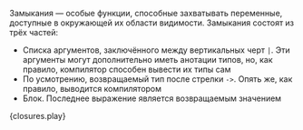 Замыкания — особые функции, способные захватывать переменные, доступные в окружающей
их области видимости. Замыкания состоят из трёх частей:

* Списка аргументов, заключённого между вертикальных черт `|`. Эти аргументы могут
  дополнительно иметь анотации типов, но, как правило, компилятор способен
  вывести их типы сам
* По усмотрению, возвращаемый тип после стрелки `->`. Опять же, как правило,
  выводится компилятором
* Блок. Последнее выражение является возвращаемым значением

{closures.play}
